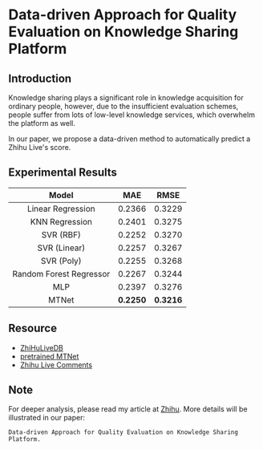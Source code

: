 # Data-driven Approach for Quality Evaluation on Knowledge Sharing Platform

## Introduction
Knowledge sharing plays a significant role in knowledge acquisition for ordinary people,
however, due to the insufficient evaluation schemes, people suffer from lots of low-level
knowledge services, which overwhelm the platform as well.

In our paper, we propose a data-driven method to automatically predict a Zhihu Live's
score. 


## Experimental Results
| Model | MAE | RMSE |   
| :---: | :---: | :---: | 
| Linear Regression | 0.2366 | 0.3229 |
| KNN Regression | 0.2401 | 0.3275 |
| SVR (RBF) | 0.2252 | 0.3270 |
| SVR (Linear) | 0.2257 | 0.3267 |
| SVR (Poly) | 0.2255 | 0.3268 |
| Random Forest Regressor | 0.2267 | 0.3244 |
| MLP | 0.2397 | 0.3276 |
| MTNet | **0.2250** | **0.3216** |


## Resource
* [ZhiHuLiveDB](./spider/ZhihuLiveDB.xlsx) 
* [pretrained MTNet](./analysis/model/ZhihuLive_MTNet.pth)
* [Zhihu Live Comments](https://drive.google.com/file/d/1MbezeRjCy5NUkrP2p8KzHqO66fNVANue/view?usp=sharing)

## Note
For deeper analysis, please read my article at [Zhihu](https://zhuanlan.zhihu.com/p/30514792).
More details will be illustrated in our paper: 

```Data-driven Approach for Quality Evaluation on Knowledge Sharing Platform.```